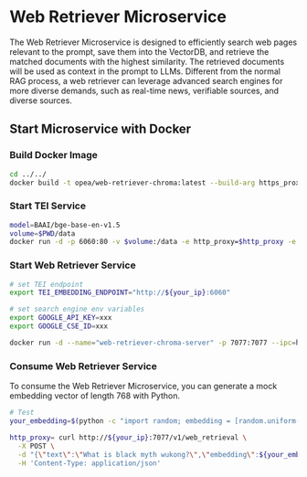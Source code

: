 # Web Retriever Microservice

The Web Retriever Microservice is designed to efficiently search web pages relevant to the prompt, save them into the VectorDB, and retrieve the matched documents with the highest similarity. The retrieved documents will be used as context in the prompt to LLMs. Different from the normal RAG process, a web retriever can leverage advanced search engines for more diverse demands, such as real-time news, verifiable sources, and diverse sources.

## Start Microservice with Docker

### Build Docker Image

```bash
cd ../../
docker build -t opea/web-retriever-chroma:latest --build-arg https_proxy=$https_proxy --build-arg http_proxy=$http_proxy -f comps/web_retrievers/langchain/chroma/docker/Dockerfile .
```

### Start TEI Service

```bash
model=BAAI/bge-base-en-v1.5
volume=$PWD/data
docker run -d -p 6060:80 -v $volume:/data -e http_proxy=$http_proxy -e https_proxy=$https_proxy --pull always ghcr.io/huggingface/text-embeddings-inference:cpu-1.5 --model-id $model
```

### Start Web Retriever Service

```bash
# set TEI endpoint
export TEI_EMBEDDING_ENDPOINT="http://${your_ip}:6060"

# set search engine env variables
export GOOGLE_API_KEY=xxx
export GOOGLE_CSE_ID=xxx
```

```bash
docker run -d --name="web-retriever-chroma-server" -p 7077:7077 --ipc=host -e http_proxy=$http_proxy -e https_proxy=$https_proxy -e no_proxy=$no_proxy -e TEI_EMBEDDING_ENDPOINT=$TEI_EMBEDDING_ENDPOINT -e GOOGLE_API_KEY=$GOOGLE_API_KEY -e GOOGLE_CSE_ID=$GOOGLE_CSE_ID opea/web-retriever-chroma:latest
```

### Consume Web Retriever Service

To consume the Web Retriever Microservice, you can generate a mock embedding vector of length 768 with Python.

```bash
# Test
your_embedding=$(python -c "import random; embedding = [random.uniform(-1, 1) for _ in range(768)]; print(embedding)")

http_proxy= curl http://${your_ip}:7077/v1/web_retrieval \
  -X POST \
  -d "{\"text\":\"What is black myth wukong?\",\"embedding\":${your_embedding}}" \
  -H 'Content-Type: application/json'
```
